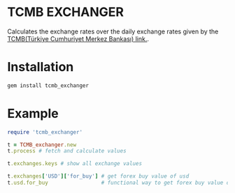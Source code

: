 # TCMB EXCHANGER
Calculates the exchange rates over the daily exchange rates given by the [TCMB(Türkiye Cumhuriyet Merkez Bankası) link.](https://www.tcmb.gov.tr/kurlar/today.xml).

# Installation

~~~bash
gem install tcmb_exchanger
~~~

# Example

~~~ruby
require 'tcmb_exchanger'

t = TCMB_exchanger.new
t.process # fetch and calculate values

t.exchanges.keys # show all exchange values

t.exchanges['USD']['for_buy'] # get forex buy value of usd
t.usd.for_buy                 # functional way to get forex buy value of usd 
~~~
